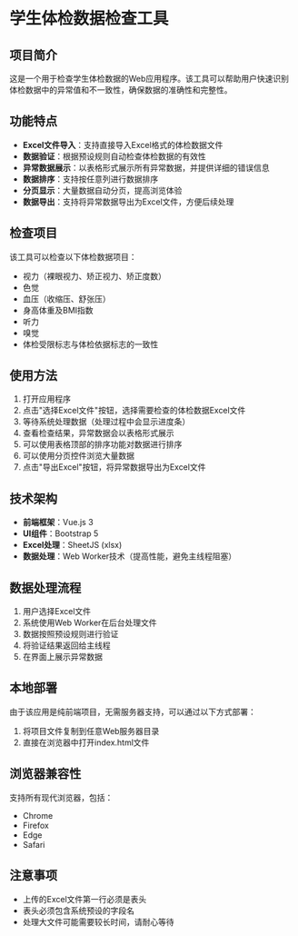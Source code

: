 # 学生体检数据检查工具

## 项目简介
这是一个用于检查学生体检数据的Web应用程序。该工具可以帮助用户快速识别体检数据中的异常值和不一致性，确保数据的准确性和完整性。

## 功能特点
- **Excel文件导入**：支持直接导入Excel格式的体检数据文件
- **数据验证**：根据预设规则自动检查体检数据的有效性
- **异常数据展示**：以表格形式展示所有异常数据，并提供详细的错误信息
- **数据排序**：支持按任意列进行数据排序
- **分页显示**：大量数据自动分页，提高浏览体验
- **数据导出**：支持将异常数据导出为Excel文件，方便后续处理

## 检查项目
该工具可以检查以下体检数据项目：
- 视力（裸眼视力、矫正视力、矫正度数）
- 色觉
- 血压（收缩压、舒张压）
- 身高体重及BMI指数
- 听力
- 嗅觉
- 体检受限标志与体检依据标志的一致性

## 使用方法
1. 打开应用程序
2. 点击"选择Excel文件"按钮，选择需要检查的体检数据Excel文件
3. 等待系统处理数据（处理过程中会显示进度条）
4. 查看检查结果，异常数据会以表格形式展示
5. 可以使用表格顶部的排序功能对数据进行排序
6. 可以使用分页控件浏览大量数据
7. 点击"导出Excel"按钮，将异常数据导出为Excel文件

## 技术架构
- **前端框架**：Vue.js 3
- **UI组件**：Bootstrap 5
- **Excel处理**：SheetJS (xlsx)
- **数据处理**：Web Worker技术（提高性能，避免主线程阻塞）

## 数据处理流程
1. 用户选择Excel文件
2. 系统使用Web Worker在后台处理文件
3. 数据按照预设规则进行验证
4. 将验证结果返回给主线程
5. 在界面上展示异常数据

## 本地部署
由于该应用是纯前端项目，无需服务器支持，可以通过以下方式部署：
1. 将项目文件复制到任意Web服务器目录
2. 直接在浏览器中打开index.html文件

## 浏览器兼容性
支持所有现代浏览器，包括：
- Chrome
- Firefox
- Edge
- Safari

## 注意事项
- 上传的Excel文件第一行必须是表头
- 表头必须包含系统预设的字段名
- 处理大文件可能需要较长时间，请耐心等待